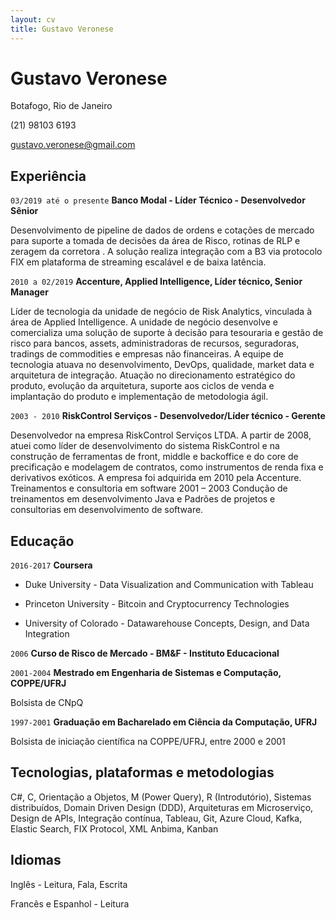 ```yaml
---
layout: cv
title: Gustavo Veronese
---
```

# Gustavo Veronese
Botafogo, Rio de Janeiro


(21) 98103 6193

<div id="webaddress">
<a href="gustavo.veronese@gmail.com">gustavo.veronese@gmail.com</a>
</div>


## Experiência
`03/2019 até o presente`
__Banco Modal - Líder Técnico - Desenvolvedor Sênior__

Desenvolvimento de pipeline de dados de ordens e cotações de mercado para suporte a tomada de decisões da área de Risco, rotinas de RLP e zeragem da corretora . A solução realiza integração com a B3 via protocolo FIX em plataforma de streaming escalável e de baixa latência.

`2010 a 02/2019`
__Accenture, Applied Intelligence, Líder técnico, Senior Manager__

Líder de tecnologia da unidade de negócio de Risk Analytics, vinculada à área de Applied Intelligence. A unidade de negócio desenvolve e comercializa uma solução de suporte à decisão para tesouraria e gestão de risco para bancos, assets, administradoras de recursos, seguradoras, tradings de commodities e empresas não financeiras. A equipe de tecnologia atuava no desenvolvimento, DevOps, qualidade, market data e arquitetura de integração. Atuação no direcionamento estratégico do produto, evolução da arquitetura, suporte aos ciclos de venda e implantação do produto e implementação de metodologia ágil. 

`2003 - 2010`
__RiskControl Serviços - Desenvolvedor/Líder técnico - Gerente__

Desenvolvedor na empresa RiskControl Serviços LTDA. A partir de 2008, atuei como líder de desenvolvimento do sistema RiskControl e na construção de ferramentas de front, middle e backoffice e do core de precificação e modelagem de contratos, como instrumentos de renda fixa e derivativos exóticos. A empresa foi adquirida em 2010 pela Accenture. 
Treinamentos e consultoria em software 2001 – 2003 Condução de treinamentos em desenvolvimento Java e Padrões de projetos e consultorias em desenvolvimento de software. 


## Educação

`2016-2017`
__Coursera__

* Duke University - Data Visualization and Communication with Tableau

* Princeton University - Bitcoin and Cryptocurrency Technologies

* University of Colorado - Datawarehouse Concepts, Design, and Data Integration

`2006`
__Curso de Risco de Mercado - BM&F - Instituto Educacional__

`2001-2004`
__Mestrado em Engenharia de Sistemas e Computação, COPPE/UFRJ__

Bolsista de CNpQ

`1997-2001`
__Graduação em Bacharelado em Ciência da Computação, UFRJ__

Bolsista de iniciação científica na COPPE/UFRJ, entre 2000 e 2001

## Tecnologias, plataformas e metodologias

C#, C, Orientação a Objetos, M (Power Query), R (Introdutório), Sistemas distribuídos, Domain Driven
Design (DDD), Arquiteturas em Microserviço, Design de APIs, Integração contínua, Tableau, Git, Azure
Cloud, Kafka, Elastic Search, FIX Protocol, XML Anbima, Kanban 

## Idiomas

Inglês - Leitura, Fala, Escrita

Francês e Espanhol - Leitura

<!-- ### Footer

Last updated: Outubro 2020 -->



